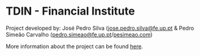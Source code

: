 TDIN - Financial Institute
=========================
Project developed by: José Pedro Silva ([jose.pedro.silva@fe.up.pt](mailto:jose.pedro.silva@fe.up.pt]/[jpsfs.com](http://jpsfs.com)) &amp; Pedro Simeão Carvalho ([pedro.simeao@fe.up.pt](mailto:pedro.simeao@fe.up.pt)/[pesimeao.com](https://pesimeao.com))

More information about the project can be found [here](http://jpsfs.com/data/TDIN-Financial_Institure-Relatório.pdf).